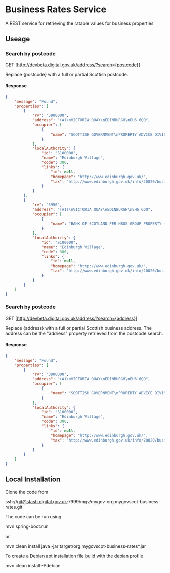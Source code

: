 # Business Rates Service

A REST service for retrieving the ratable values for business properties

## Useage

### Search by postcode

GET [http://devbeta.digital.gov.uk/address/?search={postcode}]

Replace {postcode} with a full or partial Scottish postcode.

#### Response

```json
{
    "message": "Found",
    "properties": [
        {
            "rv": "3900000",
            "address": "(A)\nVICTORIA QUAY\nEDINBURGH\nEH6 6QQ",
            "occupier": [
                {
                    "name": "SCOTTISH GOVERNMENT\nPROPERTY ADVICE DIVISION\nAREA 3G - NORTH\nVICTORIA QUAY\nEDINBURGH\nEH6 6QQ"
                }
            ],
            "localAuthority": {
                "id": "S100000",
                "name": "Edinburgh Village",
                "code": 300,
                "links": {
                    "id": null,
                    "homepage": "http://www.edinburgh.gov.uk/",
                    "tax": "http://www.edinburgh.gov.uk/info/20020/business_rates/757/non-domestic_business_rates_charges"
                }
            }
        },
        {
            "rv": "5950",
            "address": "(A1)\nVICTORIA QUAY\nEDINBURGH\nEH6 6QQ",
            "occupier": [
                {
                    "name": "BANK OF SCOTLAND PER HBOS GROUP PROPERTY (RATING)\nHBOS PLC\nTRINITY ROAD\nHALIFAX\nWEST YORKSHIRE\nHX1 2RG"
                }
            ],
            "localAuthority": {
                "id": "S100000",
                "name": "Edinburgh Village",
                "code": 300,
                "links": {
                    "id": null,
                    "homepage": "http://www.edinburgh.gov.uk/",
                    "tax": "http://www.edinburgh.gov.uk/info/20020/business_rates/757/non-domestic_business_rates_charges"
                }
            }
        }
    ]
}
```

### Search by postcode

GET [http://devbeta.digital.gov.uk/address/?search={address}]

Replace {address} with a full or partial Scottish business address.  The address can be the "address" property retrieved from the postcode search.

#### Response

```json
{
    "message": "Found",
    "properties": [
        {
            "rv": "3900000",
            "address": "(A)\nVICTORIA QUAY\nEDINBURGH\nEH6 6QQ",
            "occupier": [
                {
                    "name": "SCOTTISH GOVERNMENT\nPROPERTY ADVICE DIVISION\nAREA 3G - NORTH\nVICTORIA QUAY\nEDINBURGH\nEH6 6QQ"
                }
            ],
            "localAuthority": {
                "id": "S100000",
                "name": "Edinburgh Village",
                "code": 300,
                "links": {
                    "id": null,
                    "homepage": "http://www.edinburgh.gov.uk/",
                    "tax": "http://www.edinburgh.gov.uk/info/20020/business_rates/757/non-domestic_business_rates_charges"
                }
            }
        }
    ]
}
```

## Local Installation

Clone the code from 


ssh://git@stash.digital.gov.uk:7999/mgv/mygov-org.mygovscot-business-rates.git


The code can be run using 

mvn spring-boot:run

or

mvn clean install
java -jar target/org.mygovscot-business-rates*.jar

To create a Debian apt installation file build with the debian profile

mvn clean install -Pdebian

